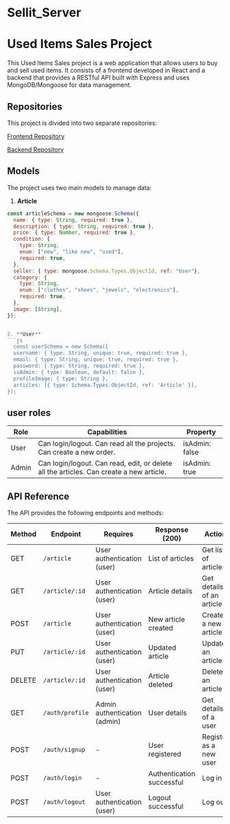# Sellit_Server

# Used Items Sales Project

This Used Items Sales project is a web application that allows users to buy and sell used items. It consists of a frontend developed in React and a backend that provides a RESTful API built with Express and uses MongoDB/Mongoose for data management.

## Repositories

This project is divided into two separate repositories:

[Frontend Repository](https://github.com/JulianCasillasP/Sellit_Client)

[Backend Repository](https://github.com/JulianCasillasP/Sellit_Server)

## Models

The project uses two main models to manage data:

1. **Article**
```js
const articleSchema = new mongoose.Schema({
  name: { type: String, required: true },
  description: { type: String, required: true },
  price: { type: Number, required: true },
  condition: {
    type: String,
    enum: ["new", "like new", "used"],
    required: true,
  },
  seller: { type: mongoose.Schema.Types.ObjectId, ref: "User"},
  category: {
    type: String,
    enum: ["clothes", "shoes", "jewels", "electronics"],
    required: true,
  },
  image: [String],
});


2. **User**
```js
  const userSchema = new Schema({
  username: { type: String, unique: true, required: true },
  email: { type: String, unique: true, required: true },
  password: { type: String, required: true },
  isAdmin: { type: Boolean, default: false },
  profileImage: { type: String }, 
  articles: [{ type: Schema.Types.ObjectId, ref: 'Article' }],
});
```

## user roles

| Role  | Capabilities                                           | Property        |
|-------|-------------------------------------------------------|-----------------|
| User  | Can login/logout. Can read all the projects. Can create a new order. | isAdmin: false |
| Admin | Can login/logout. Can read, edit, or delete all the articles. Can create a new article. | isAdmin: true  |

## API Reference

The API provides the following endpoints and methods:

| Method | Endpoint                 | Requires                         | Response (200)          | Action                      |
|--------|--------------------------|----------------------------------|--------------------------|-----------------------------|
| GET    | `/article`              | User authentication (user)        | List of articles         | Get list of articles        |
| GET    | `/article/:id`          | User authentication (user)        | Article details          | Get details of an article   |
| POST   | `/article`              | User authentication (user)        | New article created      | Create a new article        |
| PUT    | `/article/:id`          | User authentication (user)        | Updated article          | Update an article           |
| DELETE | `/article/:id`          | User authentication (user)        | Article deleted          | Delete an article           |
| GET    | `/auth/profile`             | Admin authentication (admin)      | User details             | Get details of a user       |
| POST   | `/auth/signup`          | -                                | User registered          | Register as a new user      |
| POST   | `/auth/login`           | -                                | Authentication successful | Log in                      |
| POST   | `/auth/logout`          | User authentication (user)        | Logout successful        | Log out                     |

